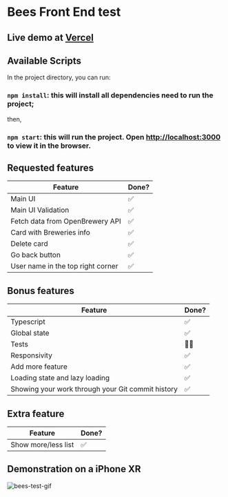 # Bees Front End test

## Live demo at [Vercel](https://bees-test.vercel.app/)

## Available Scripts

In the project directory, you can run:

### `npm install`: this will install all dependencies need to run the project;

then,

### `npm start`: this will run the project. Open [http://localhost:3000](http://localhost:3000) to view it in the browser.

## Requested features

| Feature | Done? |
| --------          | -------- |
| Main UI    | ✅        |
| Main UI Validation             | ✅        |
| Fetch data from OpenBrewery API             | ✅    |
| Card with Breweries info    | ✅     |
| Delete card     | ✅     |
| Go back button     | ✅     |
| User name in the top right corner     | ✅     |

## Bonus features

| Feature | Done? |
| --------          | -------- |
| Typescript    | ✅        |
| Global state             | ✅        |
| Tests             | 👎🏽    |
| Responsivity    | ✅     |
| Add more feature    | ✅     |
| Loading state and lazy loading | ✅     |
| Showing your work through your Git commit history     | ✅     |

## Extra feature

| Feature | Done? |
| --------          | -------- |
| Show more/less list    | ✅        |

## Demonstration on a iPhone XR

![bees-test-gif](https://user-images.githubusercontent.com/61336548/164514987-77c2f5eb-20b3-42cc-a674-9f3c1d6a8a77.gif)



